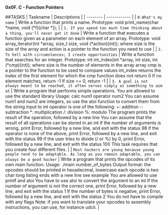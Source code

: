 **0x0F. C - Function Pointers**

##TASKS
| Taskname | Descriptions |
| -------- | ------------ |
| `0.What's my name` | Write a function that prints a name. Prototype: void print_name(char *name, void (*f)(char *)); |
| `1. If you spend too much time thinking about a thing, you'll never get it done` | Write a function that executes a function given as a parameter on each element of an array. Prototype: void array_iterator(int *array, size_t size, void (*action)(int));
where size is the size of the array
and action is a pointer to the function you need to use |
| `2. To hell with circumstances; I create opportunities` | Write a function that searches for an integer. Prototype: int int_index(int *array, int size, int (*cmp)(int));
where size is the number of elements in the array array
cmp is a pointer to the function to be used to compare values
int_index returns the index of the first element for which the cmp function does not return 0
If no element matches, return -1
If size <= 0, return -1 |
| `3. A goal is not always meant to be reached, it often serves simply as something to aim at` | Write a program that performs simple operations. You are allowed to use the standard library
Usage: calc num1 operator num2
You can assume num1 and num2 are integers, so use the atoi function to convert them from the string input to int
operator is one of the following:
+: addition
-: subtraction
*: multiplication
/: division
%: modulo
The program prints the result of the operation, followed by a new line
You can assume that the result of all operations can be stored in an int
if the number of arguments is wrong, print Error, followed by a new line, and exit with the status 98
if the operator is none of the above, print Error, followed by a new line, and exit with the status 99
if the user tries to divide (/ or %) by 0, print Error, followed by a new line, and exit with the status 100
This task requires that you create four different files. |
| `Most hackers are young because young people tend to be adaptable. As long as you remain adaptable, you can always be a good hacker` | Write a program that prints the opcodes of its own main function. Usage: ./main number_of_bytes
Output format:
the opcodes should be printed in hexadecimal, lowercase
each opcode is two char long
listing ends with a new line
see example
You are allowed to use printf and atoi
You have to use atoi to convert the argument to an int
If the number of argument is not the correct one, print Error, followed by a new line, and exit with the status 1
If the number of bytes is negative, print Error, followed by a new line, and exit with the status 2
You do not have to compile with any flags
Note: if you want to translate your opcodes to assembly instructions, you can use, for instance udcli. | 	
